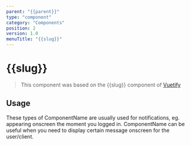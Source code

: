 ```yaml
---
parent: "{{parent}}"
type: "component"
category: "Components"
position: 2
version: 1.0
menuTitle: "{{slug}}"
---
```


# {{slug}}

>This component was based on the {{slug}} component of [Vuetify](https://vuetifyjs.com/en/components/{{slug}}/ "Vuetify's {{slug}} component")

## Usage

These types of ComponentName are usually used for notifications, eg. appearing onscreen the moment you logged in. ComponentName can be useful when you need to display certain message onscreen for the user/client.

<!-- Component template need to be here -->
<doc-component :file="'{{parent}}/{{slug}}/{{parent}}_{{slug}}-usage'"></doc-component >